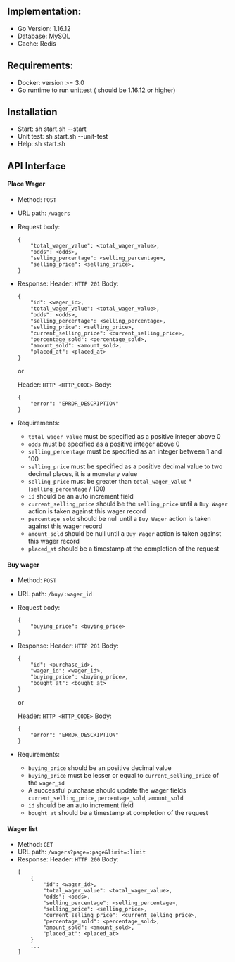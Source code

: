 
## Implementation:
- Go Version: 1.16.12
- Database: MySQL
- Cache: Redis


## Requirements:
- Docker: version >= 3.0
- Go runtime to run unittest ( should be 1.16.12 or higher)

## Installation
- Start: sh start.sh --start
- Unit test: sh start.sh --unit-test 
- Help: sh start.sh

## API Interface
#### Place Wager

- Method: `POST`
- URL path: `/wagers`
- Request body:
    ```
    {
        "total_wager_value": <total_wager_value>,
        "odds": <odds>,
        "selling_percentage": <selling_percentage>,
        "selling_price": <selling_price>,
    }
    ```

- Response:
    Header: `HTTP 201`
    Body:
    ```
    {
        "id": <wager_id>,
        "total_wager_value": <total_wager_value>,
        "odds": <odds>,
        "selling_percentage": <selling_percentage>,
        "selling_price": <selling_price>,
        "current_selling_price": <current_selling_price>,
        "percentage_sold": <percentage_sold>,
        "amount_sold": <amount_sold>,
        "placed_at": <placed_at>
    }
    ```
    or

    Header: `HTTP <HTTP_CODE>`
    Body:
    ```
    {
        "error": "ERROR_DESCRIPTION"
    }
    ```

- Requirements:

    - `total_wager_value` must be specified as a positive integer above 0
    - `odds` must be specified as a positive integer above 0
    - `selling_percentage` must be specified as an integer between 1 and 100
    - `selling_price` must be specified as a positive decimal value to two decimal places, it is a monetary value
    - `selling_price` must be greater than `total_wager_value` * (`selling_percentage` / 100)
    - `id` should be an auto increment field
    - `current_selling_price` should be the `selling_price` until a `Buy Wager` action is taken against this wager record
    - `percentage_sold` should be null until a `Buy Wager` action is taken against this wager record
    - `amount_sold` should be null until a `Buy Wager` action is taken against this wager record
    - `placed_at` should be a timestamp at the completion of the request


#### Buy wager

- Method: `POST`
- URL path: `/buy/:wager_id`
- Request body:
    ```
    {
        "buying_price": <buying_price>
    }
    ```

- Response:
    Header: `HTTP 201`
    Body:
    ```
    {
        "id": <purchase_id>,
        "wager_id": <wager_id>,
        "buying_price": <buying_price>,
        "bought_at": <bought_at>
    }
    ```
    or

    Header: `HTTP <HTTP_CODE>`
    Body:
    ```
    {
        "error": "ERROR_DESCRIPTION"
    }
    ```

- Requirements:
    - `buying_price` should be an positive decimal value
    - `buying_price` must be lesser or equal to `current_selling_price` of the `wager_id`
    - A successful purchase should update the wager fields `current_selling_price`, `percentage_sold`, `amount_sold`
    - `id` should be an auto increment field
    - `bought_at` should be a timestamp at completion of the request


#### Wager list

- Method: `GET`
- URL path: `/wagers?page=:page&limit=:limit`
- Response:
    Header: `HTTP 200`
    Body:
    ```
    [
        {
            "id": <wager_id>,
            "total_wager_value": <total_wager_value>,
            "odds": <odds>,
            "selling_percentage": <selling_percentage>,
            "selling_price": <selling_price>,
            "current_selling_price": <current_selling_price>,
            "percentage_sold": <percentage_sold>,
            "amount_sold": <amount_sold>,
            "placed_at": <placed_at>
        }
        ...
    ]
    ```